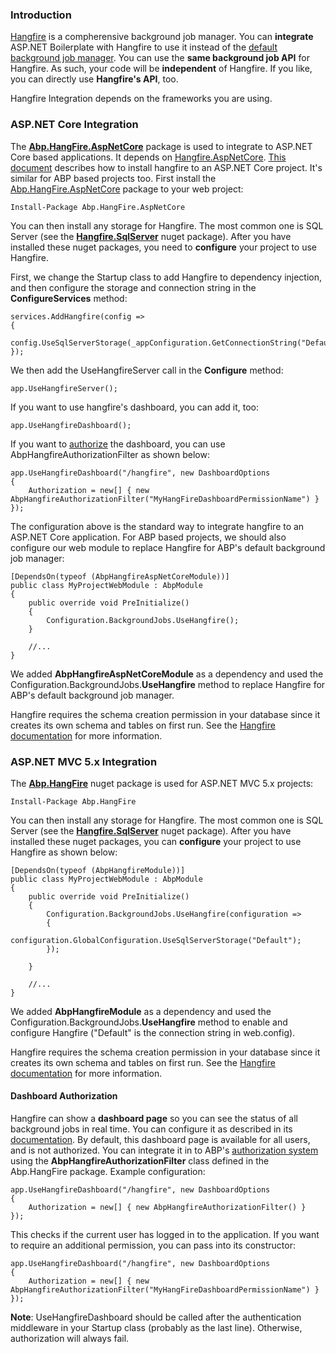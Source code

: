 ### Introduction

[Hangfire](http://hangfire.io/) is a compherensive background job
manager. You can **integrate** ASP.NET Boilerplate with Hangfire to use
it instead of the [default background job
manager](/Pages/Documents/Background-Jobs-And-Workers). You can use the
**same background job API** for Hangfire. As such, your code will be
**independent** of Hangfire. If you like, you can directly use
**Hangfire's API**, too.

Hangfire Integration depends on the frameworks you are using.

### ASP.NET Core Integration

The [**Abp.HangFire.AspNetCore**](https://www.nuget.org/packages/Abp.HangFire.AspNetCore)
package is used to integrate to ASP.NET Core based applications. It
depends on
[Hangfire.AspNetCore](https://www.nuget.org/packages/Hangfire.AspNetCore/).
[This
document](https://www.hangfire.io/blog/2016/07/16/hangfire-1.6.0.html)
describes how to install hangfire to an ASP.NET Core project. It's similar
for ABP based projects too. First install the
[Abp.HangFire.AspNetCore](https://www.nuget.org/packages/Abp.HangFire.AspNetCore)
package to your web project:

    Install-Package Abp.HangFire.AspNetCore

You can then install any storage for Hangfire. The most common one is SQL
Server (see the
[**Hangfire.SqlServer**](https://www.nuget.org/packages/Hangfire.SqlServer)
nuget package). After you have installed these nuget packages, you need to
**configure** your project to use Hangfire.

First, we change the Startup class to add Hangfire to dependency
injection, and then configure the storage and connection string in the
**ConfigureServices** method:

    services.AddHangfire(config =>
    {
        config.UseSqlServerStorage(_appConfiguration.GetConnectionString("Default"));
    });

We then add the UseHangfireServer call in the **Configure** method:

    app.UseHangfireServer();

If you want to use hangfire's dashboard, you can add it, too:

    app.UseHangfireDashboard();

If you want to [authorize](Authorization.md) the dashboard, you can
use AbpHangfireAuthorizationFilter as shown below:

    app.UseHangfireDashboard("/hangfire", new DashboardOptions
    {
        Authorization = new[] { new AbpHangfireAuthorizationFilter("MyHangFireDashboardPermissionName") }
    });

The configuration above is the standard way to integrate hangfire to an
ASP.NET Core application. For ABP based projects, we should also
configure our web module to replace Hangfire for ABP's default
background job manager:

    [DependsOn(typeof (AbpHangfireAspNetCoreModule))]
    public class MyProjectWebModule : AbpModule
    {
        public override void PreInitialize()
        {
            Configuration.BackgroundJobs.UseHangfire();             
        }

        //...
    }

We added **AbpHangfireAspNetCoreModule** as a dependency and used the
Configuration.BackgroundJobs.**UseHangfire** method to replace Hangfire
for ABP's default background job manager.

Hangfire requires the schema creation permission in your database since it
creates its own schema and tables on first run. See the [Hangfire
documentation](http://docs.hangfire.io/en/latest/) for more information.

### ASP.NET MVC 5.x Integration

The [**Abp.HangFire**](https://www.nuget.org/packages/Abp.HangFire) nuget
package is used for ASP.NET MVC 5.x projects:

    Install-Package Abp.HangFire

You can then install any storage for Hangfire. The most common one is SQL
Server (see the
[**Hangfire.SqlServer**](https://www.nuget.org/packages/Hangfire.SqlServer)
nuget package). After you have installed these nuget packages, you can
**configure** your project to use Hangfire as shown below:

    [DependsOn(typeof (AbpHangfireModule))]
    public class MyProjectWebModule : AbpModule
    {
        public override void PreInitialize()
        {
            Configuration.BackgroundJobs.UseHangfire(configuration =>
            {
                configuration.GlobalConfiguration.UseSqlServerStorage("Default");
            });
                    
        }

        //...
    }

We added **AbpHangfireModule** as a dependency and used the
Configuration.BackgroundJobs.**UseHangfire** method to enable and
configure Hangfire ("Default" is the connection string in web.config).

Hangfire requires the schema creation permission in your database since it
creates its own schema and tables on first run. See the [Hangfire
documentation](http://docs.hangfire.io/en/latest/) for more information.

#### Dashboard Authorization

Hangfire can show a **dashboard page** so you can see the status of all background
jobs in real time. You can configure it as described in its
[documentation](http://docs.hangfire.io/en/latest/configuration/using-dashboard.html).
By default, this dashboard page is available for all users, and is not
authorized. You can integrate it in to ABP's [authorization
system](Authorization.md) using the **AbpHangfireAuthorizationFilter**
class defined in the Abp.HangFire package. Example configuration:

    app.UseHangfireDashboard("/hangfire", new DashboardOptions
    {
        Authorization = new[] { new AbpHangfireAuthorizationFilter() }
    });

This checks if the current user has logged in to the application. If you
want to require an additional permission, you can pass into its
constructor:

    app.UseHangfireDashboard("/hangfire", new DashboardOptions
    {
        Authorization = new[] { new AbpHangfireAuthorizationFilter("MyHangFireDashboardPermissionName") }
    });

**Note**: UseHangfireDashboard should be called after the authentication
middleware in your Startup class (probably as the last line). Otherwise,
authorization will always fail.

